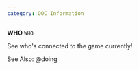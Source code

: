 ```yaml
---
category: OOC Information
---
```


**WHO**
`WHO`

See who's connected to the game currently!

See Also: @doing
